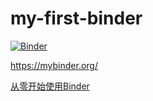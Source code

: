 # my-first-binder

[![Binder](https://mybinder.org/badge_logo.svg)](https://mybinder.org/v2/gh/fzhyzamt/my-first-binder/HEAD)

https://mybinder.org/

[从零开始使用Binder](https://github.com/alan-turing-institute/the-turing-way/blob/master/workshops/boost-research-reproducibility-binder/workshop-presentations/zero-to-binder-python.md)
